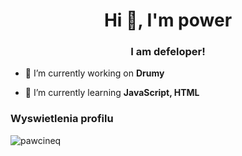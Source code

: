 <h1 align="center">Hi 👋, I'm power</h1>
<h3 align="center">I am defeloper!</h3>

<p align="left">  </p>


- 🔭 I’m currently working on **Drumy**

- 🌱 I’m currently learning **JavaScript, HTML**

<h3 align="left">Wyswietlenia profilu</h3>
<img src="https://profile-counter.glitch.me/%7BPawcineQ%7D/count.svg" alt="pawcineq" />
